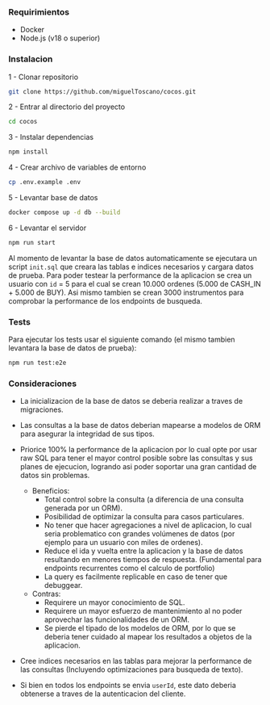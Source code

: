 ### Requirimientos
- Docker
- Node.js (v18 o superior)

### Instalacion

1 - Clonar repositorio
```bash
git clone https://github.com/miguelToscano/cocos.git
```

2 - Entrar al directorio del proyecto
```bash
cd cocos
```

3 - Instalar dependencias
```bash   
npm install
```

4 - Crear archivo de variables de entorno
```bash
cp .env.example .env
```

5 - Levantar base de datos
```bash
docker compose up -d db --build
```

6 - Levantar el servidor
```bash
npm run start
```

Al momento de levantar la base de datos automaticamente se ejecutara un script `init.sql` que creara las tablas e indices necesarios y cargara datos de prueba. Para poder testear la performance de la aplicacion se crea un usuario con `id` = 5 para el cual se crean 10.000 ordenes (5.000 de CASH_IN + 5.000 de BUY). Asi mismo tambien se crean 3000 instrumentos para comprobar la performance de los endpoints de busqueda.

### Tests
Para ejecutar los tests usar el siguiente comando (el mismo tambien levantara la base de datos de prueba):
```bash
npm run test:e2e
```

### Consideraciones
- La inicializacion de la base de datos se deberia realizar a traves de migraciones.
- Las consultas a la base de datos deberian mapearse a modelos de ORM para asegurar la integridad de sus tipos.
- Priorice 100% la performance de la aplicacion por lo cual opte por usar raw SQL para tener el mayor control posible sobre las consultas y sus planes de ejecucion, logrando asi poder soportar una gran cantidad de datos sin problemas.

    - Beneficios:
        - Total control sobre la consulta (a diferencia de una consulta generada por un ORM).
        - Posibilidad de optimizar la consulta para casos particulares.
        - No tener que hacer agregaciones a nivel de aplicacion, lo cual seria problematico con grandes volúmenes de datos (por ejemplo para un usuario con miles de ordenes).
        - Reduce el ida y vuelta entre la aplicacion y la base de datos resultando en menores tiempos de respuesta. (Fundamental para endpoints recurrentes como el calculo de portfolio)
        - La query es facilmente replicable en caso de tener que debuggear.
    - Contras:
        - Requirere un mayor conocimiento de SQL.
        - Requirere un mayor esfuerzo de mantenimiento al no poder aprovechar las funcionalidades de un ORM.
        - Se pierde el tipado de los modelos de ORM, por lo que se deberia tener cuidado al mapear los resultados a objetos de la aplicacion.
    
- Cree indices necesarios en las tablas para mejorar la performance de las consultas (Incluyendo optimizaciones para busqueda de texto).
- Si bien en todos los endpoints se envia `userId`, este dato deberia obtenerse a traves de la autenticacion del cliente.
